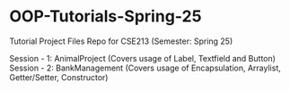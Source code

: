 # OOP-Tutorials-Spring-25
Tutorial Project Files Repo for CSE213 (Semester: Spring 25)


Session - 1: AnimalProject (Covers usage of Label, Textfield and Button)
Session - 2: BankManagement (Covers usage of Encapsulation, Arraylist, Getter/Setter, Constructor)

